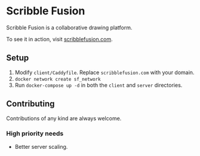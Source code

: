 # Scribble Fusion

Scribble Fusion is a collaborative drawing platform.

To see it in action, visit [scribblefusion.com](https://scribblefusion.com).

## Setup

1. Modify `client/Caddyfile`.
Replace `scribblefusion.com` with your domain.  
2. `docker network create sf_network`
3. Run `docker-compose up -d` in both the `client`
and `server` directories.

## Contributing

Contributions of any kind are always welcome.

### High priority needs

- Better server scaling.